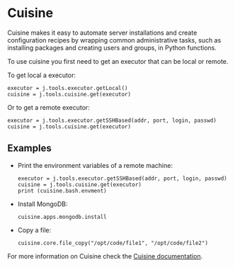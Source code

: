 # Cuisine

Cuisine makes it easy to automate server installations and create configuration recipes by wrapping common administrative tasks, such as installing packages and creating users and groups, in Python functions.

To use cuisine you first need to get an executor that can be local or remote.

To get local a executor:
```
executor = j.tools.executor.getLocal()
cuisine = j.tools.cuisine.get(executor)
```

Or to get a remote executor:
```
executor = j.tools.executor.getSSHBased(addr, port, login, passwd)
cuisine = j.tools.cuisine.get(executor)
```


## Examples

- Print the environment variables of a remote machine:
  ```
  executor = j.tools.executor.getSSHBased(addr, port, login, passwd)
  cuisine = j.tools.cuisine.get(executor)
  print (cuisine.bash.envment)
  ```

- Install MongoDB:
  ```
  cuisine.apps.mongodb.install
  ```

- Copy a file:
  ```
  cuisine.core.file_copy("/opt/code/file1", "/opt/code/file2")
  ```

For more information on Cuisine check the [Cuisine documentation](../../Cuisine/Cuisine.md).
